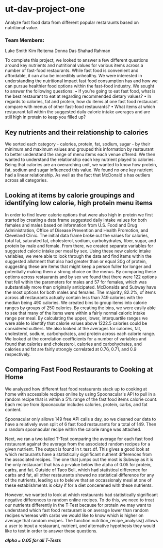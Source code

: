 # ut-dav-project-one
Analyze fast food data from different popular restaraunts based on nutritional value.

### Team Members:
Luke Smith
Kim Reitema
Donna Das
Shahad Rahman


To complete this project, we looked to answer a few different questions around key nutrients and nutritional values for various items across a number of fast-food restaurants. While fast food is convenient and affordable, it can also be incredibly unhealthy. We were interested in understanding the nutritional impact fast food consumption has and how we can pursue healthier food options within the fast-food industry. We sought to answer the following questions:
•	If you’re going to eat fast food, what is the best restaurant to eat at regarding recommended dietary values? 
•	In regards to calories, fat and protein, how do items at one fast food restaurant compare with menus of other fast-food restaurants?
•	What items at which restaurant fall within the suggested daily caloric intake averages and are still high in protein to keep you filled up?

## Key nutrients and their relationship to calories
We sorted each category - calories, protein, fat, sodium, sugar - by their minimum and maximum values and grouped this information by restaurant to better understand the range of menu items each venue offered. We then wanted to understand the relationship each key nutrient played to calories. Being that calories are an overarching unit, we wanted to know how protein, fat, sodium and sugar influenced this value. We found no one key nutrient had a linear relationship. As well as the fact that McDonald's has outliers across all categories.  

## Looking at items by calorie groupings and identifying low calorie, high protein menu items
In order to find lower calorie options that were also high in protein we first started by creating a data frame suggested daily intake values for both females and males based on information from U.S. Food and Drug Administration, Office of Disease Prevention and Health Promotion, and Cleveland Clinic. The initial data frame broke out the values for calories, total fat, saturated fat, cholesterol, sodium, carbohydrates, fiber, sugar, and protein by male and female. From there, we created separate variables for suggested caloric intake per meal by sex. Using these new caloric intake variables, we were able to look through the data and find items within the suggested allotment that also had greater than or equal 30g of protein, suggesting these are items that might keep a person fuller for longer and potentially making them a strong choice on the menus. By comparing these options across restaurants and by sex we found that there were 122 options that fell within the parameters for males and 57 for females, which was substantially more than originally anticipated. McDonalds and Subway have the most options for both males and females.
The majority, 82.2%, of items across all restaurants actually contain less than 749 calories with the median being 490 calories. We created bins to group items into calorie ranges by groups of 250 calories. By creating the bins, we were easily able to see that many of the items were within a fairly normal caloric intake range per meal. By calculating the upper, lower, interquartile ranges we were able to identify that calorie values above 1222.5 calories could be considered outliers. We also looked at the averages for calories, fat, cholesterol, sodium, carbohydrates, and protein across each calorie range. 
We looked at the correlation coefficients for a number of variables and found that calories and cholesterol, calories and carbohydrates, and calories and fat are fairly strongly correlated at 0.76, 0.71, and 0.9 respectively. 


## Comparing Fast Food Restaurants to Cooking at Home
We analyzed how different fast food restaurants stack up to cooking at home with accessible recipes online by using Spoonacular's API to pull in a random recipe that is within a 5% range of the fast food items calorie count. Each recipe from Spoonacular includes calories, protein, carbs, and fat content.

Spoonacular only allows 149 free API calls a day, so we cleaned our data to have a relatively even split of 6 fast food restaurants for a total of 149. Then a random spoonacular recipe within the calorie range was attached. 

Next, we ran a two tailed T-Test comparing the average for each fast food restaurant against the average from the associated random recipes for a given nutrient. The output is found in t_test_df. This gives a good look at which restaurants have a statistically significant nutrient differences from the associated recipes. The one that jumps out the most is Subway as it is the only restaurant that has a p-value below the alpha of 0.05 for protein, carbs, and fat. Outside of Taco Bell, which had statistical difference for carbs and fat, all other restaurants showed no statistical difference for any of the nutrients, leading us to beleive that an occassionaly meal at one of these establishments is okay if for a diet concerened with these nutrients.

However, we wanted to look at which restaurants had statistically significant negative differences to random online recipes. To do this, we need to treat our nutrients differently in the T-Test because for protein we may want to understand which fast food restaurant is on average lower than random recipes whereas with carbs we would like to know which is higher on average that random recipes. The function nutrition_recipe_analysis() allows a user to input a restaurant, nutrient, and alternative hypothesis they would like to test in order to answer these questions.

***alpha = 0.05 for all T-Tests***

